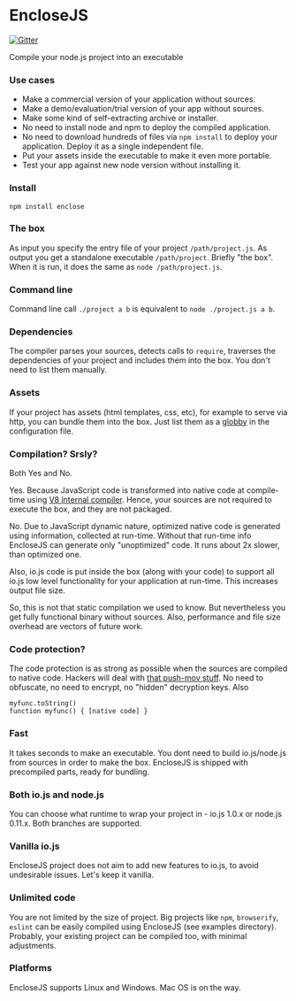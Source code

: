 # EncloseJS

[![Gitter](https://badges.gitter.im/Join%20Chat.svg)](https://gitter.im/igorklopov/enclose?utm_source=badge&utm_medium=badge&utm_campaign=pr-badge&utm_content=badge)

Compile your node.js project into an executable

### Use cases

* Make a commercial version of your
application without sources.
* Make a demo/evaluation/trial version of
your app without sources.
* Make some kind of self-extracting
archive or installer.
* No need to install node and npm to
deploy the compiled application.
* No need to download hundreds of files via
`npm install` to deploy your application.
Deploy it as a single independent file.
* Put your assets inside the executable
to make it even more portable.
* Test your app against new node version
without installing it.

### Install

```
npm install enclose
```

### The box

As input you specify the entry file of your
project `/path/project.js`. As output you
get a standalone executable `/path/project`.
Briefly "the box". When it is run, it does
the same as `node /path/project.js`.

### Command line

Command line call `./project a b` is
equivalent to `node ./project.js a b`.

### Dependencies

The compiler parses your sources, detects calls
to `require`, traverses the dependencies of
your project and includes them into the box.
You don't need to list them manually.

### Assets

If your project has assets (html templates,
css, etc), for example to serve via http,
you can bundle them into the box. Just
list them as a [globby](https://github.com/sindresorhus/globby)
in the configuration file.

### Compilation? Srsly?

Both Yes and No.

Yes. Because JavaScript code is transformed
into native code at compile-time using
[V8 internal compiler](https://github.com/v8/v8-git-mirror/blob/master/src/compiler.cc).
Hence, your sources are not required to
execute the box, and they are not packaged.

No. Due to JavaScript dynamic nature,
optimized native code is generated
using information, collected at run-time.
Without that run-time info EncloseJS
can generate only "unoptimized" code.
It runs about 2x slower, than optimized
one.

Also, io.js code is put inside the box
(along with your code) to support all
io.js low level functionality for your
application at run-time. This increases
output file size.

So, this is not that static compilation
we used to know. But nevertheless you
get fully functional binary without
sources. Also, performance and file size
overhead are vectors of future work.

### Code protection?

The code protection is as strong as possible
when the sources are compiled to native code.
Hackers will deal with
[that push-mov stuff](https://github.com/v8/v8-git-mirror/blob/master/src/x87/full-codegen-x87.cc#L1110).
No need to obfuscate, no need to encrypt,
no "hidden" decryption keys. Also

```
myfunc.toString()
function myfunc() { [native code] }
```

### Fast

It takes seconds to make an executable.
You dont need to build io.js/node.js
from sources in order to make the box.
EncloseJS is shipped with precompiled
parts, ready for bundling.

### Both io.js and node.js

You can choose what runtime to wrap your
project in - io.js 1.0.x or node.js
0.11.x. Both branches are supported.

### Vanilla io.js

EncloseJS project does not aim to add
new features to io.js, to avoid undesirable
issues. Let's keep it vanilla.

### Unlimited code

You are not limited by the size of project.
Big projects like `npm`, `browserify`, `eslint`
can be easily compiled using EncloseJS
(see examples directory). Probably, your
existing project can be compiled too,
with minimal adjustments.

### Platforms

EncloseJS supports Linux and Windows.
Mac OS is on the way.
